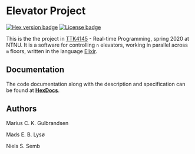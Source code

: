 # Elevator Project
[![Hex version badge](https://img.shields.io/hexpm/v/elevator)](https://hex.pm/packages/elevator) [![License badge](https://img.shields.io/hexpm/l/repo_example.svg)](https://github.com/TTK4145-students-2020/Project15/blob/master/LICENSE.MD)

This is the the project in <a href="https://www.ntnu.edu/studies/courses/TTK4145">TTK4145</a> - Real-time Programming, spring 2020 at NTNU. It is a software for controlling `n` elevators, working in parallel across `m` floors, written in the language <a href="https://elixir-lang.org/">Elixir</a>. 

## Documentation
The code documentation along with the description and specification can be found at [**HexDocs**](https://hexdocs.pm/elevator/1.0.0/main.html).

## Authors
Marius C. K. Gulbrandsen

Mads E. B. Lysø

Niels S. Semb

